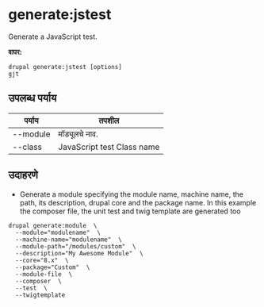 # generate:jstest
Generate a JavaScript test.

**वापर:**
```
drupal generate:jstest [options]
gjt
```

## उपलब्ध पर्याय
पर्याय | तपशील
-------|-------------
--module | मॉड्यूलचे नाव.
--class | JavaScript test Class name

## उदाहरणे
* Generate a module specifying the module name, machine name, the path, its description, drupal core and the package name. In this example the composer file, the unit test and twig template are generated too
```
drupal generate:module  \
  --module="modulename"  \
  --machine-name="modulename"  \
  --module-path="/modules/custom"  \
  --description="My Awesome Module"  \
  --core="8.x"  \
  --package="Custom"  \
  --module-file  \
  --composer  \
  --test  \
  --twigtemplate
```
